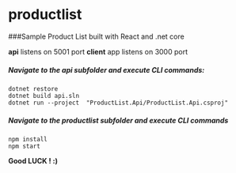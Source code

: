 # productlist
###Sample Product List built with React and .net core

**api** listens on 5001 port
**client** app listens on 3000 port

##### Navigate to the api subfolder and execute CLI commands:
	dotnet restore
	dotnet build api.sln
	dotnet run --project  "ProductList.Api/ProductList.Api.csproj" 

##### Navigate to the productlist subfolder and execute CLI commands
	npm install
	npm start

**Good LUCK ! :)**
